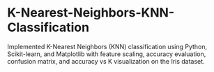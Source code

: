 # K-Nearest-Neighbors-KNN-Classification
Implemented K-Nearest Neighbors (KNN) classification using Python, Scikit-learn, and Matplotlib with feature scaling, accuracy evaluation, confusion matrix, and accuracy vs K visualization on the Iris dataset.
